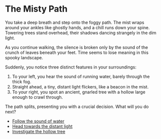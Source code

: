 # The Misty Path

You take a deep breath and step onto the foggy path. The mist wraps around your ankles like ghostly hands, and a chill runs down your spine. Towering trees stand overhead, their shadows dancing strangely in the dim light.

As you continue walking, the silence is broken only by the sound of the crunch of leaves beneath your feet. Time seems to lose meaning in this spooky landscape.

Suddenly, you notice three distinct features in your surroundings:

1. To your left, you hear the sound of running water, barely through the thick fog.
2. Straight ahead, a tiny, distant light flickers, like a beacon in the mist.
3. To your right, you spot an ancient, gnarled tree with a hollow large enough to crawl through.

The path splits, presenting you with a crucial decision. What will you do next?

- [Follow the sound of water](water-sound.md)
- [Head towards the distant light](distant-light.md)
- [Investigate the hollow tree](hollow-tree.md)